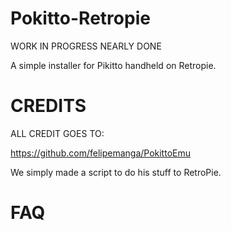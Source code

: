 # Pokitto-Retropie

WORK IN PROGRESS NEARLY DONE

A simple installer for Pikitto handheld on Retropie.

# CREDITS 

ALL CREDIT GOES TO:

https://github.com/felipemanga/PokittoEmu

We simply made a script to do his stuff to RetroPie.

# FAQ

